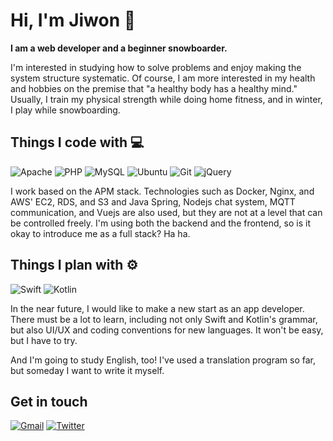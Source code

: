 # Hi, I'm Jiwon 👋

__I am a web developer and a beginner snowboarder.__

I'm interested in studying how to solve problems and enjoy making the system structure systematic.
Of course, I am more interested in my health and hobbies on the premise that "a healthy body has a healthy mind."
Usually, I train my physical strength while doing home fitness, and in winter, I play while snowboarding.

## Things I code with 💻

![Apache](https://img.shields.io/badge/apache-%23D42029.svg?style=for-the-badge&logo=apache&logoColor=white)
![PHP](https://img.shields.io/badge/php-%23777BB4.svg?style=for-the-badge&logo=php&logoColor=white)
![MySQL](https://img.shields.io/badge/mysql-%2300f.svg?style=for-the-badge&logo=mysql&logoColor=white)
![Ubuntu](https://img.shields.io/badge/Ubuntu-E95420?style=for-the-badge&logo=ubuntu&logoColor=white)
![Git](https://img.shields.io/badge/git-%23F05033.svg?style=for-the-badge&logo=git&logoColor=white)
![jQuery](https://img.shields.io/badge/jquery-%230769AD.svg?style=for-the-badge&logo=jquery&logoColor=white)

I work based on the APM stack. Technologies such as Docker, Nginx, and AWS' EC2, RDS, and S3 and Java Spring, Nodejs chat system, MQTT communication, and Vuejs are also used, but they are not at a level that can be controlled freely.
I'm using both the backend and the frontend, so is it okay to introduce me as a full stack? Ha ha.

## Things I plan with ⚙

![Swift](https://img.shields.io/badge/swift-F54A2A?style=for-the-badge&logo=swift&logoColor=white)
![Kotlin](https://img.shields.io/badge/kotlin-%230095D5.svg?style=for-the-badge&logo=kotlin&logoColor=white)

In the near future, I would like to make a new start as an app developer. There must be a lot to learn, including not only Swift and Kotlin's grammar, but also UI/UX and coding conventions for new languages.
It won't be easy, but I have to try.

And I'm going to study English, too!
I've used a translation program so far, but someday I want to write it myself.

## Get in touch

[![Gmail](https://img.shields.io/badge/Gmail-D14836?style=for-the-badge&logo=gmail&logoColor=white)](mailto:skieae@gmail.com "Send mail to skieae@gmail.com")
[![Twitter](https://img.shields.io/badge/devtwtt-%231DA1F2.svg?style=for-the-badge&logo=Twitter&logoColor=white)](https://twitter.com/skieae "Go to @devtwtt")
